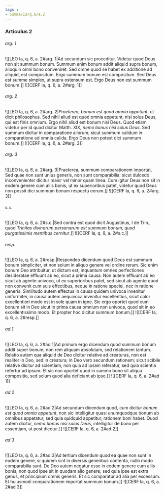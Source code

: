 ```yaml
---
tags : 
- Summa/Ia/q.6/a.2
---
```


### Articulus 2

###### arg. 1
![[LEO Ia, q. 6, a. 2#arg. 1|Ad secundum sic proceditur. Videtur quod Deus non sit summum bonum. Summum enim bonum addit aliquid supra bonum, alioquin omni bono conveniret. Sed omne quod se habet ex additione ad aliquid, est compositum. Ergo summum bonum est compositum. Sed Deus est summe simplex, ut supra ostensum est. Ergo Deus non est summum bonum.]]
![[CERF Ia, q. 6, a. 2#arg. 1]]

###### arg. 2
![[LEO Ia, q. 6, a. 2#arg. 2|*Praeterea, bonum est quod omnia appetunt*, ut dicit philosophus. Sed nihil aliud est quod omnia appetunt, nisi solus Deus, qui est finis omnium. Ergo nihil aliud est bonum nisi Deus. Quod etiam videtur per id quod dicitur Matth. XIX, *nemo bonus nisi solus Deus*. Sed summum dicitur in comparatione aliorum; sicut summum calidum in comparatione ad omnia calida. Ergo Deus non potest dici summum bonum.]]
![[CERF Ia, q. 6, a. 2#arg. 2]]

###### arg. 3
![[LEO Ia, q. 6, a. 2#arg. 3|Praeterea, summum comparationem importat. Sed quae non sunt unius generis, non sunt comparabilia; sicut dulcedo inconvenienter dicitur maior vel minor quam linea. Cum igitur Deus non sit in eodem genere cum aliis bonis, ut ex superioribus patet, videtur quod Deus non possit dici summum bonum respectu eorum.]]
![[CERF Ia, q. 6, a. 2#arg. 3]]

###### s.c.
![[LEO Ia, q. 6, a. 2#s.c.|Sed contra est quod dicit Augustinus, I de Trin., quod *Trinitas divinarum personarum est summum bonum, quod purgatissimis mentibus cernitur*.]]
![[CERF Ia, q. 6, a. 2#s.c.]]

###### resp.
![[LEO Ia, q. 6, a. 2#resp.|Respondeo dicendum quod Deus est summum bonum simpliciter, et non solum in aliquo genere vel ordine rerum. Sic enim bonum Deo attribuitur, ut dictum est, inquantum omnes perfectiones desideratae effluunt ab eo, sicut a prima causa. Non autem effluunt ab eo sicut ab agente univoco, ut ex superioribus patet, sed sicut ab agente quod non convenit cum suis effectibus, neque in ratione speciei, nec in ratione generis. Similitudo autem effectus in causa quidem univoca invenitur uniformiter, in causa autem aequivoca invenitur excellentius, sicut calor excellentiori modo est in sole quam in igne. Sic ergo oportet quod cum bonum sit in Deo sicut in prima causa omnium non univoca, quod sit in eo excellentissimo modo. Et propter hoc dicitur summum bonum.]]
![[CERF Ia, q. 6, a. 2#resp.]]

###### ad 1
![[LEO Ia, q. 6, a. 2#ad 1|Ad primum ergo dicendum quod summum bonum addit super bonum, non rem aliquam absolutam, sed relationem tantum. Relatio autem qua aliquid de Deo dicitur relative ad creaturas, non est realiter in Deo, sed in creatura; in Deo vero secundum rationem; sicut scibile relative dicitur ad scientiam, non quia ad ipsam referatur, sed quia scientia refertur ad ipsum. Et sic non oportet quod in summo bono sit aliqua compositio, sed solum quod alia deficiant ab ipso.]]
![[CERF Ia, q. 6, a. 2#ad 1]]

###### ad 2
![[LEO Ia, q. 6, a. 2#ad 2|Ad secundum dicendum quod, cum dicitur *bonum est quod omnia appetunt*, non sic intelligitur quasi unumquodque bonum ab omnibus appetatur, sed quia quidquid appetitur, rationem boni habet. Quod autem dicitur, *nemo bonus nisi solus Deus*, intelligitur de bono per essentiam, ut post dicetur.]]
![[CERF Ia, q. 6, a. 2#ad 2]]

###### ad 3
![[LEO Ia, q. 6, a. 2#ad 3|Ad tertium dicendum quod ea quae non sunt in eodem genere, si quidem sint in diversis generibus contenta, nullo modo comparabilia sunt. De Deo autem negatur esse in eodem genere cum aliis bonis, non quod ipse sit in quodam alio genere; sed quia ipse est extra genus, et principium omnis generis. Et sic comparatur ad alia per excessum. Et huiusmodi comparationem importat summum bonum.]]
![[CERF Ia, q. 6, a. 2#ad 3]]

